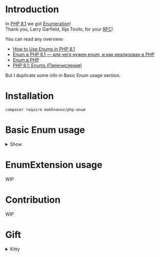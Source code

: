 # Introduction
In [PHP 8.1](https://www.php.net/releases/8.1/en.php) we got [Enumeration](https://www.php.net/manual/en/language.enumerations.php)! \
Thank you, Larry Garfield, Ilija Tovilo, for your [RFC](https://wiki.php.net/rfc/enumerations)!

You can read any overview:
- [How to Use Enums in PHP 8.1](https://www.cloudsavvyit.com/14076/how-to-use-enums-in-php-8-1/)
- [Enum в PHP 8.1 — для чего нужен enum, и как реализован в PHP](https://habr.com/ru/post/541246/)
- [Enum в PHP](https://habr.com/ru/post/314114/)
- [PHP 8.1: Enums (Перечисления)](https://sergeymukhin.com/blog/php-81-enums-perecisleniya)

But I duplicate some info in Basic Enum usage section.
# Installation
```shell
composer require makhnanov/php-enum
```

# Basic Enum usage
<details>
<summary>Show</summary>

[basic.php](https://google.com)

[![Basic][1]][1]

[1]: https://i.stack.imgur.com/AKtls.jpg


[![Basic2][2]][2]

[2]: https://i.stack.imgur.com/AKtls.jpg

</details>

# EnumExtension usage
WIP

# Contribution
WIP

# Gift
<details>
<summary>Kitty</summary>

[![Present][1]][1]

[1]: https://i.stack.imgur.com/AKtls.jpg

</details>